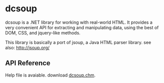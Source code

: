 # dcsoup
dcsoup is a .NET library for working with real-world HTML. It provides a very convenient API for extracting and manipulating data, using the best of DOM, CSS, and jquery-like methods.

This library is basically a port of jsoup, a Java HTML parser library. see also: http://jsoup.org/

## API Reference

Help file is avaiable. download [dcsoup.chm](sandcastle/Help/dcsoup.chm).
